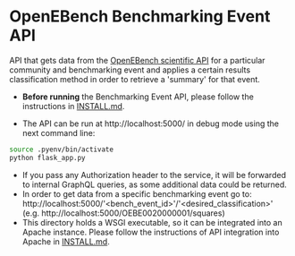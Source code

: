 # OpenEBench Benchmarking Event API

API that gets data from the [OpenEBench scientific API](https://openebench.bsc.es/api/scientific/Community.html) for a particular community and benchmarking event and applies a certain results classification method in order to retrieve a 'summary' for that event.

-   **Before running** the Benchmarking Event API, please follow the instructions in [INSTALL.md](INSTALL.md).

*   The API can be run at http://localhost:5000/ in debug mode using the next command line:

```bash
source .pyenv/bin/activate
python flask_app.py
```

-   If you pass any Authorization header to the service, it will be forwarded to internal GraphQL queries, as some additional data could be returned.
-   In order to get data from a specific benchmarking event go to: http://localhost:5000/'<bench_event_id>'/'<desired_classification>' (e.g. http://localhost:5000/OEBE0020000001/squares)
-   This directory holds a WSGI executable, so it can be integrated into an Apache instance. Please follow the instructions of API integration into Apache in [INSTALL.md](INSTALL.md).
